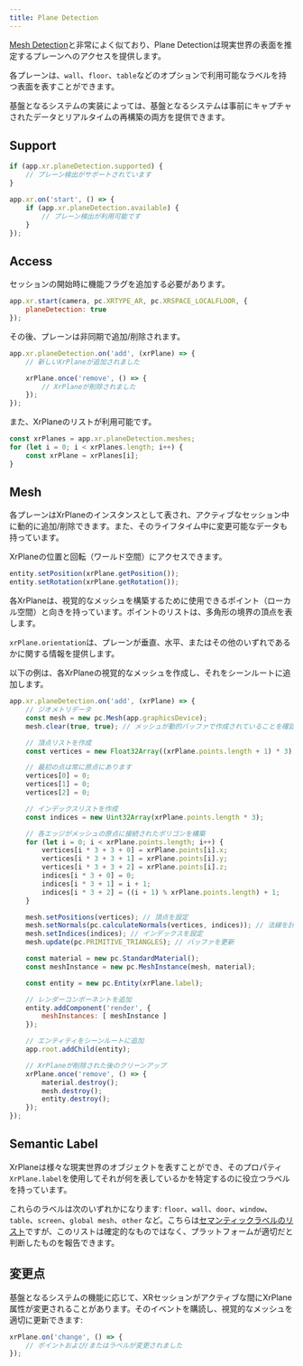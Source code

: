 ```yaml
---
title: Plane Detection
---
```


[Mesh Detection][1]と非常によく似ており、Plane Detectionは現実世界の表面を推定するプレーンへのアクセスを提供します。

各プレーンは、`wall`、`floor`、`table`などのオプションで利用可能なラベルを持つ表面を表すことができます。

基盤となるシステムの実装によっては、基盤となるシステムは事前にキャプチャされたデータとリアルタイムの再構築の両方を提供できます。

## Support

```javascript
if (app.xr.planeDetection.supported) {
    // プレーン検出がサポートされています
}

app.xr.on('start', () => {
    if (app.xr.planeDetection.available) {
        // プレーン検出が利用可能です
    }
});
```

## Access

セッションの開始時に機能フラグを追加する必要があります。

```javascript
app.xr.start(camera, pc.XRTYPE_AR, pc.XRSPACE_LOCALFLOOR, {
    planeDetection: true
});
```

その後、プレーンは非同期で追加/削除されます。

```javascript
app.xr.planeDetection.on('add', (xrPlane) => {
    // 新しいXrPlaneが追加されました

    xrPlane.once('remove', () => {
        // XrPlaneが削除されました
    });
});
```

また、XrPlaneのリストが利用可能です。

```javascript
const xrPlanes = app.xr.planeDetection.meshes;
for (let i = 0; i < xrPlanes.length; i++) {
    const xrPlane = xrPlanes[i];
}
```

## Mesh

各プレーンはXrPlaneのインスタンスとして表され、アクティブなセッション中に動的に追加/削除できます。また、そのライフタイム中に変更可能なデータも持っています。

XrPlaneの位置と回転（ワールド空間）にアクセスできます。

```javascript
entity.setPosition(xrPlane.getPosition());
entity.setRotation(xrPlane.getRotation());
```

各XrPlaneは、視覚的なメッシュを構築するために使用できるポイント（ローカル空間）と向きを持っています。ポイントのリストは、多角形の境界の頂点を表します。

`xrPlane.orientation`は、プレーンが垂直、水平、またはその他のいずれであるかに関する情報を提供します。

以下の例は、各XrPlaneの視覚的なメッシュを作成し、それをシーンルートに追加します。

```javascript
app.xr.planeDetection.on('add', (xrPlane) => {
    // ジオメトリデータ
    const mesh = new pc.Mesh(app.graphicsDevice);
    mesh.clear(true, true); // メッシュが動的バッファで作成されていることを確認

    // 頂点リストを作成
    const vertices = new Float32Array((xrPlane.points.length + 1) * 3);

    // 最初の点は常に原点にあります
    vertices[0] = 0;
    vertices[1] = 0;
    vertices[2] = 0;

    // インデックスリストを作成
    const indices = new Uint32Array(xrPlane.points.length * 3);

    // 各エッジがメッシュの原点に接続されたポリゴンを構築
    for (let i = 0; i < xrPlane.points.length; i++) {
        vertices[i * 3 + 3 + 0] = xrPlane.points[i].x;
        vertices[i * 3 + 3 + 1] = xrPlane.points[i].y;
        vertices[i * 3 + 3 + 2] = xrPlane.points[i].z;
        indices[i * 3 + 0] = 0;
        indices[i * 3 + 1] = i + 1;
        indices[i * 3 + 2] = ((i + 1) % xrPlane.points.length) + 1;
    }

    mesh.setPositions(vertices); // 頂点を設定
    mesh.setNormals(pc.calculateNormals(vertices, indices)); // 法線を計算
    mesh.setIndices(indices); // インデックスを設定
    mesh.update(pc.PRIMITIVE_TRIANGLES); // バッファを更新

    const material = new pc.StandardMaterial();
    const meshInstance = new pc.MeshInstance(mesh, material);

    const entity = new pc.Entity(xrPlane.label);

    // レンダーコンポーネントを追加
    entity.addComponent('render', {
        meshInstances: [ meshInstance ]
    });

    // エンティティをシーンルートに追加
    app.root.addChild(entity);

    // XrPlaneが削除された後のクリーンアップ
    xrPlane.once('remove', () => {
        material.destroy();
        mesh.destroy();
        entity.destroy();
    });
});
```

## Semantic Label

XrPlaneは様々な現実世界のオブジェクトを表すことができ、そのプロパティ`XrPlane.label`を使用してそれが何を表しているかを特定するのに役立つラベルを持っています。

これらのラベルは次のいずれかになります: `floor`、`wall`、`door`、`window`、`table`、`screen`、`global mesh`、`other` など。こちらは[セマンティックラベルのリスト][2]ですが、このリストは確定的なものではなく、プラットフォームが適切だと判断したものを報告できます。

## 変更点

基盤となるシステムの機能に応じて、XRセッションがアクティブな間にXrPlane属性が変更されることがあります。そのイベントを購読し、視覚的なメッシュを適切に更新できます:

```javascript
xrPlane.on('change', () => {
    // ポイントおよび/またはラベルが変更されました
});
```

[1]: /user-manual/xr/ar/mesh-detection/
[2]: https://github.com/immersive-web/semantic-labels/blob/master/labels.json
